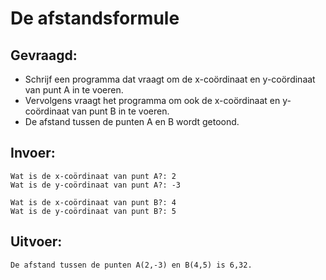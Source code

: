 # De afstandsformule

## Gevraagd:

* Schrijf een programma dat vraagt om de x-coördinaat en y-coördinaat van punt A in te voeren.
* Vervolgens vraagt het programma om ook de x-coördinaat en y-coördinaat van punt B in te voeren.
* De afstand tussen de punten A en B wordt getoond.

## Invoer:
```
Wat is de x-coördinaat van punt A?: 2
Wat is de y-coördinaat van punt A?: -3

Wat is de x-coördinaat van punt B?: 4
Wat is de y-coördinaat van punt B?: 5
```

## Uitvoer:

```
De afstand tussen de punten A(2,-3) en B(4,5) is 6,32.
```
